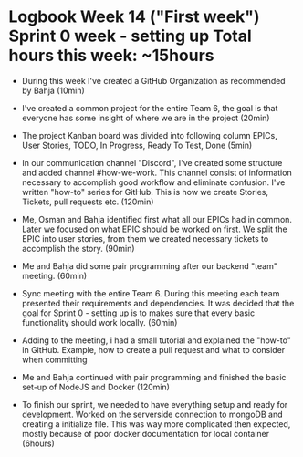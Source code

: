 # Logbook Week 14 ("First week") Sprint 0 week - setting up Total hours this week: ~15hours

  - During this week I've created a GitHub Organization as recommended by Bahja (10min)

  - I've created a common project for the entire Team 6, the goal is that everyone has some insight of where we are in the project (20min)

  - The project Kanban board was divided into following column EPICs, User Stories, TODO, In Progress, Ready To Test, Done (5min)

  - In our communication channel "Discord", I've created some structure and added channel #how-we-work. This channel consist of information necessary to accomplish good workflow and eliminate confusion. I've written "how-to" series for GitHub. This is how we create Stories, Tickets, pull requests etc. (120min)

  - Me, Osman and Bahja identified first what all our EPICs had in common. Later we focused on what EPIC should be worked on first. We split the EPIC into user stories, from them we created necessary tickets to accomplish the story. (90min)

  - Me and Bahja did some pair programming after our backend "team" meeting. (60min) 

  - Sync meeting with the entire Team 6. During this meeting each team presented their requirements and dependencies. It was decided that the goal for Sprint 0 - setting up is to makes sure that every basic functionality should work locally. (60min)

  - Adding to the meeting, i had a small tutorial and explained the "how-to" in GitHub. Example, how to create a pull request and what to consider when committing 

  - Me and Bahja continued with pair programming and finished the basic set-up of NodeJS and Docker (120min)

  - To finish our sprint, we needed to have everything setup and ready for development. Worked on the serverside connection to mongoDB and creating a initialize file. This was way more complicated then expected, mostly because of poor docker documentation for local container (6hours)
